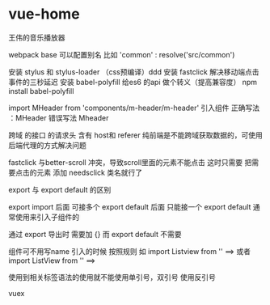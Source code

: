 # vue-home
王伟的音乐播放器

webpack  base  可以配置别名
比如 'common' : resolve('src/common')

安装 stylus  和 stylus-loader （css预编译）ddd
安装 fastclick  解决移动端点击事件的三秒延迟
安装 babel-polyfill  给es6 的api  做个转义（提高兼容度）
npm install babel-polyfill

import MHeader from 'components/m-header/m-header'
引入组件
正确写法 ：MHeader  错误写法 Mheader

跨域 的接口 的请求头  含有  host和 referer 纯前端是不能跨域获取数据的，可使用后端代理的方式解决问题

fastclick 与better-scroll  冲突，导致scroll里面的元素不能点击  这时只需要 把需要点击的元素  添加  needsclick  类名就行了

export 与 export default 的区别

export import 后面 可接多个  export default  后面  只能接一个  export default 通常使用来引入子组件的

通过 export 导出时  需要加 {}  而 export default  不需要

组件可不用写name   引入的时候 按照规则    如 import  Listview from ''  ==>  <listview></listview>  或者  import ListView from '' ==> <list-view></list-view>

使用到相关标签语法的使用就不能使用单引号，双引号 使用反引号

vuex
